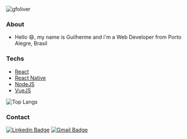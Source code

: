 ![gfoliver](https://repository-images.githubusercontent.com/283231326/a4308780-d0c5-11ea-9f57-1d7117c0b2c4)
### About

* Hello 😄, my name is Guilherme and i'm a Web Developer from Porto Alegre, Brasil

### Techs

* [React](https://reactjs.org/)
* [React Native](https://reactnative.dev/)
* [NodeJS](https://nodejs.org)
* [VueJS](https://vuejs.org/)

![Top Langs](https://github-readme-stats.vercel.app/api/top-langs/?username=gfoliver&hide=java&layout=compact)

### Contact
[![Linkedin Badge](https://img.shields.io/badge/-Guilherme%20Fleck-18242D?style=flat-square&logo=Linkedin&logoColor=white&link=https://www.linkedin.com/in/guilherme-fleck-oliveira/)](https://www.linkedin.com/in/guilherme-fleck-oliveira/) 
[![Gmail Badge](https://img.shields.io/badge/-guilhermefleckoliveira@gmail.com-18242D?style=flat-square&logo=Gmail&logoColor=white&link=mailto:guilhermefleckoliveira@gmail.com)](mailto:guilhermefleckoliveira@gmail.com)

